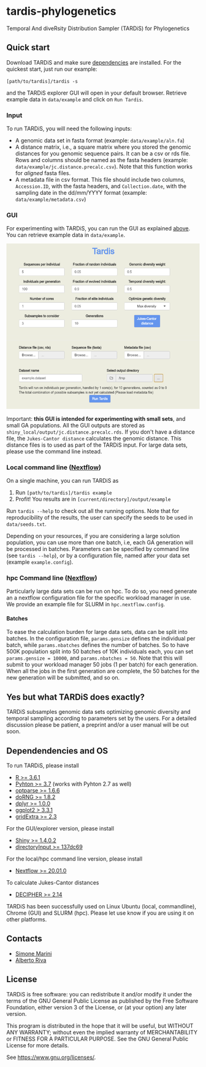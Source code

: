 # tardis-phylogenetics
Temporal And diveRsity Distribution Sampler (TARDiS) for Phylogenetics

## Quick start
Download TARDiS and make sure [dependencies](#Dependendencies-and-OS) are installed. For the quickest start, just run our example:

`[path/to/tardis]/tardis -s`

and the TARDiS explorer GUI will open in your default browser. Retrieve example data in `data/example` and click on `Run Tardis`.

### Input
To run TARDiS, you will need the following inputs:

* A genomic data set in fasta format (example: `data/example/aln.fa`)
* A distance matrix, i.e., a square matrix where you stored the genomic distances for you genomic sequence pairs. It can be a csv or rds file. Rows and columns should be named as the fasta headers (example: `data/example/jc.distance.precalc.csv`). Note that this function works for *aligned* fasta files.
* A metadata file in csv format. This file should include two columns, `Accession.ID`, with the fasta headers, and `Collection.date`, with the sampling date in the dd/mm/YYYY format (example: `data/example/metadata.csv`)

### GUI
For experimenting with TARDiS, you can run the GUI as explained [above](#Quick-start). You can retrieve example data in `data/example`.

![GUI](/shiny_local/gui.png)

Important: **this GUI is intended for experimenting with small sets**, and small GA populations. All the GUI outputs are stored as `shiny_local/output/jc.distance.precalc.rds`. If you don't have a distance file, the `Jukes-Cantor distance` calculates the genomic distance. This distance files is to used as part of the TARDiS input. For large data sets, please use the command line instead. 

### Local command line ([Nextflow](https://www.nextflow.io/))
On a single machine, you can run TARDiS as

1. Run `[path/to/tardis]/tardis example`
2. Profit! You results are in `[current/directory]/output/example`

Run `tardis --help` to check out all the running options. Note that for reproducibility of the results, the user can specify the seeds to be used in `data/seeds.txt`.

Depending on your resources, if you are considering a large solution population, you can use more than one batch, i.e, each GA generation will be processed in batches. Parameters can be specified by command line (see `tardis --help`), or by a configuration file, named after your data set (example `example.config`).

### hpc Command line ([Nextflow](https://www.nextflow.io/))
Particularly large data sets can be run on hpc. To do so, you need generate an a nextflow configuration file for the specific workload manager in use. We provide an example file for SLURM in `hpc.nextflow.config`.

#### Batches
To ease the calculation burden for large data sets, data can be split into batches. In the configuration file, `params.gensize` defines the individual per batch, while `params.nbatches`
defines the number of batches. So to have 500K population split into 50 batches of 10K individuals each, you can set `params.gensize = 10000`, and `params.nbatches = 50`. Note that this will submit to your workload manager
50 jobs (1 per batch) for each generation. When all the jobs in the first generation are  complete, the 50 batches for the new generation will be submitted, and so on.

## Yes but what TARDiS does exactly?
TARDiS subsamples genomic data sets optimizing genomic diversity and temporal sampling according to parameters set by the users.
For a detailed discussion please be patient, a preprint and/or a user manual will be out soon.

## Dependendencies and OS
To run TARDiS, please install
* [R >= 3.6.1](https://www.r-project.org/)
* [Pyhton >= 3.7](https://www.python.org/) (works with Pyhton 2.7 as well)
* [optparse >= 1.6.6](https://cran.r-project.org/web/packages/optparse/index.html)
* [doRNG >= 1.8.2](https://cran.r-project.org/web/packages/doRNG/index.html)
* [dplyr >= 1.0.0](https://cran.r-project.org/web/packages/dplyr/index.html)
* [ggplot2 > 3.3.1](https://cran.r-project.org/web/packages/ggplot2/index.html)
* [gridExtra >= 2.3](https://cran.r-project.org/web/packages/gridExtra/index.html)

For the GUI/explorer version, please install
* [Shiny >= 1.4.0.2](https://www.r-project.org/nosvn/pandoc/shiny.html)
* [directoryInput >= 137dc69](https://github.com/wleepang/shiny-directory-input)

For the local/hpc command line version, please install
* [Nextflow >= 20.01.0](https://www.nextflow.io/docs/latest/getstarted.html)

To calculate Jukes-Cantor distances
* [DECIPHER >= 2.14](https://bioconductor.org/packages/release/bioc/html/DECIPHER.html)

TARDiS has been successfully used on Linux Ubuntu (local, commandline), Chrome (GUI) and SLURM (hpc). Please let use know if you are using it on other platforms.

## Contacts
* [Simone Marini](https://github.com/smarini)
* [Alberto Riva](https://github.com/albertoriva)

## License
TARDiS is free software: you can redistribute it and/or modify
it under the terms of the GNU General Public License as published by
the Free Software Foundation, either version 3 of the License, or
(at your option) any later version.

This program is distributed in the hope that it will be useful,
but WITHOUT ANY WARRANTY; without even the implied warranty of
MERCHANTABILITY or FITNESS FOR A PARTICULAR PURPOSE.  See the
GNU General Public License for more details.

See <https://www.gnu.org/licenses/>.
